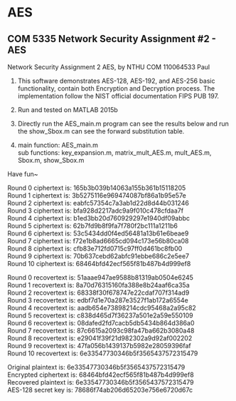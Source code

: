 # AES
## COM 5335 Network Security Assignment #2 - AES

Network Security Assignment 2 AES, by NTHU COM 110064533 Paul   

1. This software demonstrates AES-128, AES-192, and AES-256 basic functionality, contain both Encryption and Decryption process. The implementation follow the NIST official documentation FIPS PUB 197.   

2. Run and tested on MATLAB 2015b   

3. Directly run the AES_main.m program can see the results below and run the show_Sbox.m can see the forward substitution table.   

4. main function: AES_main.m   
  sub functions: key_expansion.m, matrix_mult_AES.m, mult_AES.m, Sbox.m, show_Sbox.m   

Have fun~   


Round 0 ciphertext is:  165b3b039b14063a155b361b15118205   
Round 1 ciphertext is:  3b5275116e969474087bf86a1b95e57e   
Round 2 ciphertext is:  eabfc57354c7a3ab1d22d8d44b031246   
Round 3 ciphertext is:  bfa928d2217adc9a9f010c478cfdaa7f   
Round 4 ciphertext is:  b1ed3bb20d760929297e1940df09abbc   
Round 5 ciphertext is:  62b7fd9b8f9fa7f780f2bc111a1211b6   
Round 6 ciphertext is:  53c5434dd0f4ed56481a13b61e6beae9   
Round 7 ciphertext is:  f72e1b8ad6665cd094c173e56b80ca08   
Round 8 ciphertext is:  cfb83e712fd0715c97ff0d461bc8fb00   
Round 9 ciphertext is:  70b637cebd62abfc91ebbe686c2e5ee7   
Round 10 ciphertext is: 68464bfd42ecf565f81b487b4d999ef8   

Round 0 recovertext is:  51aaae947ae9588b81319ab0504e6245   
Round 1 recovertext is:  8a70d76315160fa388e8b24aaf6ca35a   
Round 2 recovertext is:  68338f30f678747e22cdaf707f314ad9   
Round 3 recovertext is:  edbf7d1e70a287e3527f1ab172a6554e   
Round 4 recovertext is:  aadb654e73898214cdc95468a2a95c82   
Round 5 recovertext is:  c838d465d7f36237a501e2a59e550109   
Round 6 recovertext is:  08dafed2fd7cacb5db5434b864d386a0   
Round 7 recovertext is:  87c6615a2093c98fa47ba662b3080a48   
Round 8 recovertext is:  e29041f39f21d982302a9d92af002202   
Round 9 recovertext is:  47fa056b1439137b5982e28059396faf   
Round 10 recovertext is: 6e33547730346b5f3565437572315479   
 
Original plaintext is:   6e33547730346b5f3565437572315479   
Encrypted ciphertext is: 68464bfd42ecf565f81b487b4d999ef8   
Recovered plaintext is:  6e33547730346b5f3565437572315479   
AES-128 secret key is:   78686f74ab206d65203e756e6720d67c   

